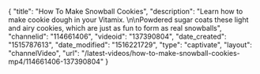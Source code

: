 {
    "title": "How To Make Snowball Cookies",
    "description": "Learn how to make cookie dough in your Vitamix. \n\nPowdered sugar coats these light and airy cookies, which are just as fun to form as real snowballs",
    "channelid": "114661406",
    "videoid": "137390804",
    "date_created": "1515787613",
    "date_modified": "1516221729",
    "type": "captivate",
    "layout": "channelVideo",
    "url": "\/latest-videos\/how-to-make-snowball-cookies-mp4\/114661406-137390804"
}